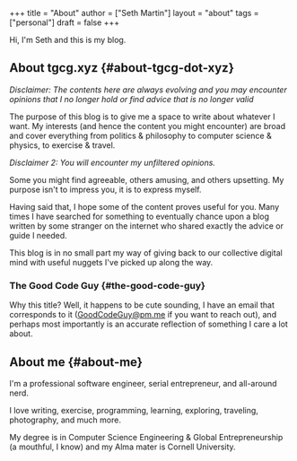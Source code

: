 +++
title = "About"
author = ["Seth Martin"]
layout = "about"
tags = ["personal"]
draft = false
+++

Hi, I'm Seth and this is my blog.


## About tgcg.xyz {#about-tgcg-dot-xyz}

_Disclaimer: The contents here are always evolving and you may encounter opinions that I no longer hold or find advice that is no longer valid_

The purpose of this blog is to give me a space to write about whatever I want. My interests (and hence the content you might encounter) are broad and cover everything from politics &amp; philosophy to computer science &amp; physics, to exercise &amp; travel.

_Disclaimer 2: You will encounter my unfiltered opinions._

Some you might find agreeable, others amusing, and others upsetting. My purpose isn't to impress you, it is to express myself.

Having said that, I hope some of the content proves useful for you. Many times I have searched for something to eventually chance upon a blog written by some stranger on the internet who shared exactly the advice or guide I needed.

This blog is in no small part my way of giving back to our collective digital mind with useful nuggets I've picked up along the way.


### The Good Code Guy {#the-good-code-guy}

Why this title? Well, it happens to be cute sounding, I have an email that corresponds to it (GoodCodeGuy@pm.me if you want to reach out), and perhaps most importantly is an accurate reflection of something I care a lot about.


## About me {#about-me}

I'm a professional software engineer, serial entrepreneur, and all-around nerd.

I love writing, exercise, programming, learning, exploring, traveling, photography, and much more.

My degree is in Computer Science Engineering &amp; Global Entrepreneurship (a mouthful, I know) and my Alma mater is Cornell University.
